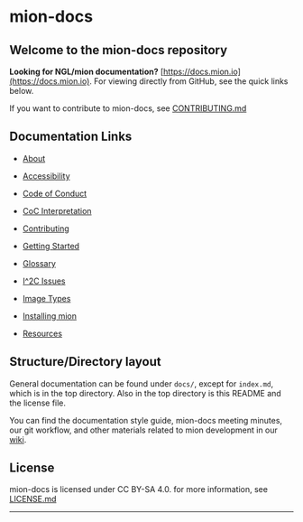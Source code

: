 # mion-docs

## Welcome to the mion-docs repository

**Looking for NGL/mion documentation?**
[https://docs.mion.io](https://docs.mion.io). For viewing directly from GitHub,
see the quick links below.

If you want to contribute to mion-docs, see [CONTRIBUTING.md](CONTRIBUTING.md)

## Documentation Links

* [About](docs/about.md)

* [Accessibility](docs/ACCESSIBILITY.md)

* [Code of Conduct](docs/community/code-of-conduct.md)

* [CoC Interpretation](docs/community/Coc-interpretation.md)

* [Contributing](CONTRIBUTING.md)

* [Getting Started](docs/getting-started.md)

* [Glossary](docs/glossary.md)

* [I^2C Issues](docs/i2c-issues.md)

* [Image Types](docs/imagetypes.md)

* [Installing mion](docs/installing_mion.md)

* [Resources](docs/resources.md)

## Structure/Directory layout

General documentation can be found under `docs/`, except for `index.md`, which
is in the top directory. Also in the top directory is this README and the
license file.

You can find the documentation style guide, mion-docs meeting minutes, our git
workflow, and other materials related to mion development in our
[wiki](https://github.com/NetworkGradeLinux/mion-docs/wiki).

## License

mion-docs is licensed under CC BY-SA 4.0. for more information, see
[LICENSE.md](LICENSE.md)

--------------------------------------------------------------------------------
